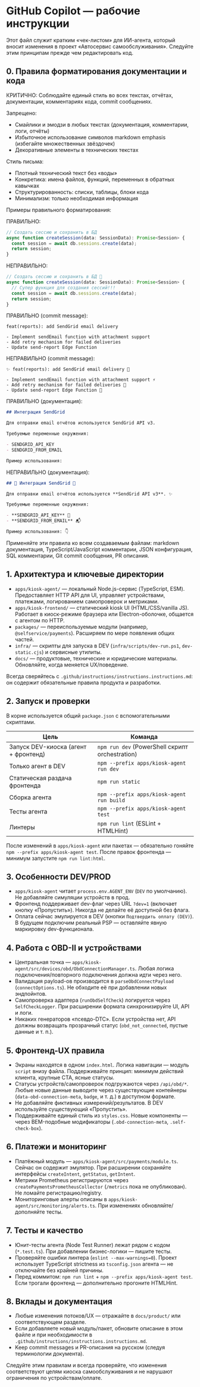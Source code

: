 # GitHub Copilot — рабочие инструкции

Этот файл служит кратким «чек-листом» для ИИ-агента, который вносит изменения в проект «Автосервис самообслуживания». Следуйте этим принципам прежде чем редактировать код.

## 0. Правила форматирования документации и кода

КРИТИЧНО: Соблюдайте единый стиль во всех текстах, отчётах, документации, комментариях кода, commit сообщениях.

Запрещено:

- Смайлики и эмодзи в любых текстах (документация, комментарии, логи, отчёты)
- Избыточное использование символов markdown emphasis (избегайте множественных звёздочек)
- Декоративные элементы в технических текстах

Стиль письма:

- Плотный технический текст без «воды»
- Конкретика: имена файлов, функций, переменных в обратных кавычках
- Структурированность: списки, таблицы, блоки кода
- Минимализм: только необходимая информация

Примеры правильного форматирования:

ПРАВИЛЬНО:

```typescript
// Создать сессию и сохранить в БД
async function createSession(data: SessionData): Promise<Session> {
  const session = await db.sessions.create(data);
  return session;
}
```

НЕПРАВИЛЬНО:

```typescript
// Создать сессию и сохранить в БД 🎉
async function createSession(data: SessionData): Promise<Session> {
  // Супер функция для создания сессий!!!
  const session = await db.sessions.create(data);
  return session;
}
```

ПРАВИЛЬНО (commit message):

```
feat(reports): add SendGrid email delivery

- Implement sendEmail function with attachment support
- Add retry mechanism for failed deliveries
- Update send-report Edge Function
```

НЕПРАВИЛЬНО (commit message):

```
✨ feat(reports): add SendGrid email delivery 🚀

- Implement sendEmail function with attachment support ⚡
- Add retry mechanism for failed deliveries 🔄
- Update send-report Edge Function 📧
```

ПРАВИЛЬНО (документация):

```markdown
## Интеграция SendGrid

Для отправки email отчётов используется SendGrid API v3.

Требуемые переменные окружения:

- SENDGRID_API_KEY
- SENDGRID_FROM_EMAIL

Пример использования:
```

НЕПРАВИЛЬНО (документация):

```markdown
## 📧 Интеграция SendGrid 🚀

Для отправки email отчётов используется **SendGrid API v3**. ✨

Требуемые переменные окружения:

- **SENDGRID_API_KEY** 🔑
- **SENDGRID_FROM_EMAIL** 📬

Пример использования: 👇
```

Применяйте эти правила ко всем создаваемым файлам: markdown документация, TypeScript/JavaScript комментарии, JSON конфигурация, SQL комментарии, Git commit сообщения, PR описания.

## 1. Архитектура и ключевые директории

- `apps/kiosk-agent/` — локальный Node.js-сервис (TypeScript, ESM). Предоставляет HTTP API для UI, управляет устройствами, платежами, логированием самопроверок и метриками.
- `apps/kiosk-frontend/` — статический kiosk UI (HTML/CSS/vanilla JS). Работает в киоск-режиме браузера или Electron-оболочке, общается с агентом по HTTP.
- `packages/` — переиспользуемые модули (например, `@selfservice/payments`). Расширяем по мере появления общих частей.
- `infra/` — скрипты для запуска в DEV (`infra/scripts/dev-run.ps1`, `dev-static.cjs`) и сервисные утилиты.
- `docs/` — продуктовые, технические и юридические материалы. Обновляйте, когда меняется UX/поведение.

Всегда сверяйтесь с `.github/instructions/instructions.instructions.md`: он содержит обязательные правила продукта и разработки.

## 2. Запуск и проверки

В корне используется общий `package.json` с вспомогательными скриптами.

| Цель                                 | Команда                                         |
| ------------------------------------ | ----------------------------------------------- |
| Запуск DEV-киоска (агент + фронтенд) | `npm run dev` (PowerShell скрипт orchestration) |
| Только агент в DEV                   | `npm --prefix apps/kiosk-agent run dev`         |
| Статическая раздача фронтенда        | `npm run static`                                |
| Сборка агента                        | `npm --prefix apps/kiosk-agent run build`       |
| Тесты агента                         | `npm --prefix apps/kiosk-agent test`            |
| Линтеры                              | `npm run lint` (ESLint + HTMLHint)              |

После изменений в `apps/kiosk-agent` или пакетах — обязательно гоняйте `npm --prefix apps/kiosk-agent test`. После правок фронтенда — минимум запустите `npm run lint:html`.

## 3. Особенности DEV/PROD

- `apps/kiosk-agent` читает `process.env.AGENT_ENV` (`DEV` по умолчанию). Не добавляйте симуляции устройств в прод.
- Фронтенд поддерживает dev-флаг через URL `?dev=1` (включает кнопку «Пропустить»). Никогда не делайте её доступной без флага.
- Оплата сейчас эмулируется в DEV (кнопки `Подтвердить оплату (DEV)`). В будущем подключим реальный PSP — оставляйте явную маркировку dev-функционала.

## 4. Работа с OBD-II и устройствами

- Центральная точка — `apps/kiosk-agent/src/devices/obd/ObdConnectionManager.ts`. Любая логика подключения/повторного подключения должна идти через него.
- Валидация payload-ов производится в `parseObdConnectPayload` (`connectOptions.ts`). Не обходите её при добавлении новых эндпойнтов.
- Самопроверка адаптера (`runObdSelfCheck`) логируется через `SelfCheckLogger`. При расширении формата синхронизируйте UI, API и логи.
- Никаких генераторов «псевдо-DTC». Если устройства нет, API должны возвращать прозрачный статус (`obd_not_connected`, пустые данные и т. п.).

## 5. Фронтенд-UX правила

- Экраны находятся в одном `index.html`. Логика навигации — модуль `script` внизу файла. Поддерживайте принцип: минимум действий клиента, крупные CTA, ясные статусы.
- Статусы устройств/самопроверок подгружаются через `/api/obd/*`. Любые новые данные выводите через существующие контейнеры (`data-obd-connection-meta`, `badge`, и т. д.) в доступном формате.
- Не добавляйте фиктивных измерений/результатов. В DEV используйте существующий «Пропустить».
- Поддерживайте единый стиль из `styles.css`. Новые компоненты — через BEM-подобные модификаторы (`.obd-connection-meta`, `.self-check-box`).

## 6. Платежи и мониторинг

- Платёжный модуль — `apps/kiosk-agent/src/payments/module.ts`. Сейчас он содержит эмулятор. При расширении сохраняйте интерфейсы `createIntent`, `getStatus`, `getIntent`.
- Метрики Prometheus регистрируются через `createPaymentsPrometheusCollector` (`/metrics` пока не опубликован). Не ломайте регистрацию/registry.
- Мониторинговые алерты описаны в `apps/kiosk-agent/src/monitoring/alerts.ts`. При изменениях обновляйте/дополняйте тесты.

## 7. Тесты и качество

- Юнит-тесты агента (Node Test Runner) лежат рядом с кодом (`*.test.ts`). При добавлении бизнес-логики — пишите тесты.
- Проверяйте ошибки линтера (`eslint --max-warnings=0`). Проект использует TypeScript strictness из `tsconfig.json` агента — не отключайте без крайней причины.
- Перед коммитом: `npm run lint` + `npm --prefix apps/kiosk-agent test`. Если трогали фронтенд — дополнительно прогоните HTMLHint.

## 8. Вклады и документация

- Любые изменения потоков/UX — отражайте в `docs/product/` или соответствующем разделе.
- Если добавляете новый модуль/пакет, обновите описание в этом файле и при необходимости в `.github/instructions/instructions.instructions.md`.
- Keep commit messages и PR-описания на русском (следуя терминологии документа).

Следуйте этим правилам и всегда проверяйте, что изменения соответствуют целям киоска самообслуживания и не нарушают ограничения по устройствам/оплате.
